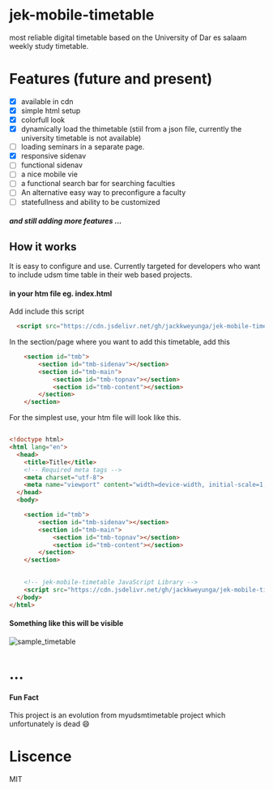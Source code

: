 # jek-mobile-timetable
most reliable digital timetable based on the University of Dar es salaam weekly study timetable.

# Features (future and present)

- [X] available in cdn
- [x] simple html setup
- [x] colorfull look
- [x] dynamically load the thimetable (stiil from a json file, currently the university timetable is not available)
- [ ] loading seminars in a separate page.
- [x] responsive sidenav 
- [ ] functional sidenav
- [ ] a nice mobile vie
- [ ] a functional search bar for searching faculties
- [ ] An alternative easy way to preconfigure a faculty 
- [ ] statefullness and ability to be customized

##### and still adding more features ...

## How it works
It is easy to configure and use. Currently targeted for developers who want to include udsm time table in their web based projects.

#### in your htm file eg. index.html

Add include this script
```html
  <script src="https://cdn.jsdelivr.net/gh/jackkweyunga/jek-mobile-timetable/dist/jek-mobile-tmb.js"></script>
```

In the section/page where you want to add this timetable, add this

```html
    <section id="tmb">
        <section id="tmb-sidenav"></section>
        <section id="tmb-main">
            <section id="tmb-topnav"></section>
            <section id="tmb-content"></section>
        </section>
    </section>
```

For the simplest use, your htm file will look like this.

```html

<!doctype html>
<html lang="en">
  <head>
    <title>Title</title>
    <!-- Required meta tags -->
    <meta charset="utf-8">
    <meta name="viewport" content="width=device-width, initial-scale=1, shrink-to-fit=no">
  </head>
  <body>

    <section id="tmb">
        <section id="tmb-sidenav"></section>
        <section id="tmb-main">
            <section id="tmb-topnav"></section>
            <section id="tmb-content"></section>
        </section>
    </section>

      
    <!-- jek-mobile-timetable JavaScript Library -->
    <script src="https://cdn.jsdelivr.net/gh/jackkweyunga/jek-mobile-timetable/dist/jek-mobile-tmb.js"></script>
  </body>
</html>

```

#### Something like this will be visible

![sample_timetable](https://user-images.githubusercontent.com/75433841/130313035-d4edfae6-a7be-44aa-b89a-130421fe935a.PNG)

# ...

#### Fun Fact
This project is an evolution from myudsmtimetable project which unfortunately is dead :smile:


# Liscence
MIT
